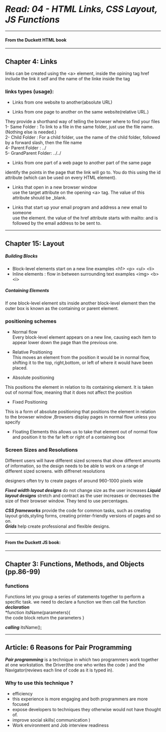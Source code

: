 # ***Read: 04 - HTML Links, CSS Layout, JS Functions***
- - - 
#### From the Duckett HTML book
- - -
## Chapter 4: Links  

links can be created using the &lt;a> element,  inside the opining tag href include the link it self and the name of the linke inside the tag 

### links types (usage): 
 
* Links from one website to another(absolute URL)  

* Links from one page to another on the same website(relative URL.)     
 
They provide a shorthand way of telling the browser where to
find your files   
1- Same Folder : To link to a file in the same folder, just use the file
name. (Nothing else is needed.)  
2- Child Folder : For a child folder, use the name of the child folder,
followed by a forward slash, then the file name    
4- Parent Folder : ../    
5- GrandParent Folder: ../../     

* Links from one part of a web page to another part of the same page   
  
identify the points in the page that the link will go to. You do this using the id attribute (which can be used on every HTML element).

* Links that open in a new browser window   
use the target attribute on the opening &lt;a> tag. The value of this attribute should be _blank.   

* Links that start up your email program and address a new email to someone   
use the <a> element. the value of the href attribute starts with mailto: and is followed by the email address to be sent to.  

- - - 

## Chapter 15: Layout

##### Building Blocks 
* Block-level elements start on a new line examples &lt;h1> &lt;p> &lt;ul> &lt;li> 
* Inline elements : flow in between surrounding text examples &lt;img> &lt;b> &lt;i>

##### Containing Elements
 If one block-level element sits inside another block-level element then the outer box is known as the containing or parent element.

### positioning schemes

* Normal flow  
Every block-level element appears on a new line, causing each item to appear lower down the page than the previous one.  

* Relative Positioning  
This moves an element from the position it would be in normal flow, shifting it to the top, right,bottom, or left of where it would have been placed.   

* Absolute positioning

This positions the element in relation to its containing element. It is taken out of normal flow, meaning that it does not affect the position   

* Fixed Positioning

This is a form of absolute positioning that positions the element in relation to the browser window ,Browsers display pages in normal flow unless you specify    

* Floating Elements
this allows us to take that element out of normal flow and position it to the far left or right of a containing box  


### Screen Sizes and Resolutions  
Different users will have different sized screens that show different amounts of information, so the design needs to be able to work on a range of different sized screens. with diffrenet resolutions  

designers often try to create pages of around 960-1000 pixels wide

***Fixed width layout designs*** do not change size as the user increases     ***Liquid layout designs*** stretch and contract as the user increases or decreases the size of their browser window. They tend to use percentages.     

***CSS frameworks*** provide the code for common tasks, such as creating layout grids,styling forms, creating printer-friendly versions of pages and so on.  
***Grids*** help create professional and flexible designs. 

- - -
#### From the Duckett JS book:
- - - 
## Chapter 3: Functions, Methods, and Objects (pp.86-99)

### functions 
Functions let you group a series of statements together to perform a specific task.
we need to declare a function we then call the function   
***declaration***    
*function itsName(parameters){   
the code block 
return the parameters
 }   

***calling***
itsName();   

- - -
## Article: 6 Reasons for Pair Programming

***Pair programming*** is a technique in which two programmers work together at one workstation.
the Driver(the one who writes the code ) and the Navigator(reviews each line of code as it is typed in). 

### Why to use this technique ?
* efficiency 
* this experience is more engaging and both programmers are more focused 
* expose developers to techniques they otherwise would not have thought of.
* improve social skills( communication )
* Work environment and Job interview readiness



